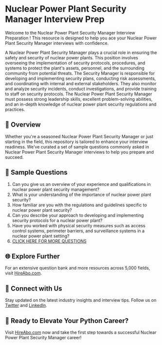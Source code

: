# Nuclear Power Plant Security Manager Interview Prep

Welcome to the Nuclear Power Plant Security Manager Interview Preparation ! This resource is designed to help you ace your Nuclear Power Plant Security Manager interviews with confidence.

A Nuclear Power Plant Security Manager plays a crucial role in ensuring the safety and security of nuclear power plants. This position involves overseeing the implementation of security protocols, procedures, and systems to protect the plant's assets, personnel, and the surrounding community from potential threats. The Security Manager is responsible for developing and implementing security plans, conducting risk assessments, and coordinating with internal and external stakeholders. They also monitor and analyze security incidents, conduct investigations, and provide training to staff on security protocols. The Nuclear Power Plant Security Manager must possess strong leadership skills, excellent problem-solving abilities, and an in-depth knowledge of nuclear power plant security regulations and practices.

## 🚀 Overview

Whether you're a seasoned Nuclear Power Plant Security Manager or just starting in the field, this repository is tailored to enhance your interview readiness. We've curated a set of sample questions commonly asked in Nuclear Power Plant Security Manager interviews to help you prepare and succeed.

## 📝 Sample Questions

1. Can you give us an overview of your experience and qualifications in nuclear power plant security management?
2. What is your understanding of the importance of nuclear power plant security?
3. How familiar are you with the regulations and guidelines specific to nuclear power plant security?
4. Can you describe your approach to developing and implementing security protocols for a nuclear power plant?
5. Have you worked with physical security measures such as access control systems, perimeter barriers, and surveillance systems in a nuclear power plant setting?
6. [CLICK HERE FOR MORE QUESTIONS](https://hireabo.com/job/20_3_32/Nuclear%20Power%20Plant%20Security%20Manager)

## 🌐 Explore Further

For an extensive question bank and more resources across 5,000 fields, visit [HireAbo.com](https://www.hireabo.com).

## 📱 Connect with Us

Stay updated on the latest industry insights and interview tips. Follow us on [Twitter](https://twitter.com/hireabo) and [LinkedIn](https://www.linkedin.com/in/hire-abo-3609972a8/).

## 🚀 Ready to Elevate Your Python Career?

Visit [HireAbo.com](https://www.hireabo.com) now and take the first step towards a successful Nuclear Power Plant Security Manager career!